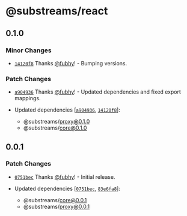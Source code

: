 # @substreams/react

## 0.1.0

### Minor Changes

- [`14120f8`](https://github.com/substreams-js/substreams-js/commit/14120f8713875b653935cc66252344ec527b5c2f) Thanks [@fubhy](https://github.com/fubhy)! - Bumping versions.

### Patch Changes

- [`a904936`](https://github.com/substreams-js/substreams-js/commit/a90493699f4bab875f86aed3a1dd4c28e6710959) Thanks [@fubhy](https://github.com/fubhy)! - Updated dependencies and fixed export mappings.

- Updated dependencies [[`a904936`](https://github.com/substreams-js/substreams-js/commit/a90493699f4bab875f86aed3a1dd4c28e6710959), [`14120f8`](https://github.com/substreams-js/substreams-js/commit/14120f8713875b653935cc66252344ec527b5c2f)]:
  - @substreams/proxy@0.1.0
  - @substreams/core@0.1.0

## 0.0.1

### Patch Changes

- [`0751bec`](https://github.com/substreams-js/substreams-js/commit/0751bec311fd7f22ef9dd14d7f6f3470ca44d486) Thanks [@fubhy](https://github.com/fubhy)! - Initial release.

- Updated dependencies [[`0751bec`](https://github.com/substreams-js/substreams-js/commit/0751bec311fd7f22ef9dd14d7f6f3470ca44d486), [`83e6fa8`](https://github.com/substreams-js/substreams-js/commit/83e6fa84195780856a9f82d6e86991b6313c2d45)]:
  - @substreams/core@0.0.1
  - @substreams/proxy@0.0.1
